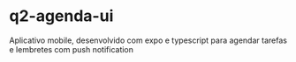 # q2-agenda-ui
Aplicativo mobile, desenvolvido com expo e typescript para agendar tarefas e lembretes com push notification
